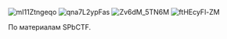 ![mI11Ztngeqo](https://user-images.githubusercontent.com/79595418/192148814-58b02bdf-030c-4c98-92fe-8b07180d3e8a.jpg)
![qna7L2ypFas](https://user-images.githubusercontent.com/79595418/192148817-94613d46-e455-4bae-8517-5ca89cd205af.jpg)
![Zv6dM_5TN6M](https://user-images.githubusercontent.com/79595418/192148818-1740d9d7-122b-4720-8e0a-e1bcd9e0a5d7.jpg)
![ftHEcyFl-ZM](https://user-images.githubusercontent.com/79595418/192148822-c17c2c2f-2bfb-469c-8d8b-6bc90d022002.jpg)

По материалам SPbCTF.
